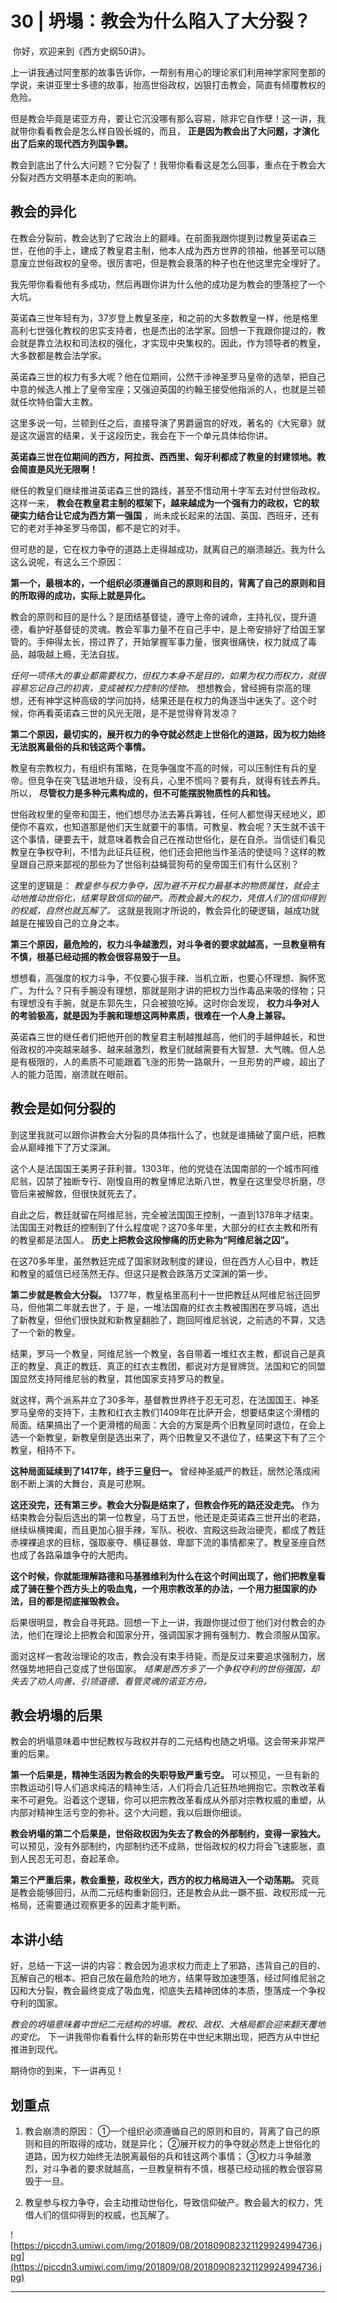 # 30 | 坍塌：教会为什么陷入了大分裂？

 你好，欢迎来到《西方史纲50讲》。

上一讲我通过阿奎那的故事告诉你，一帮别有用心的理论家们利用神学家阿奎那的学说，来讲亚里士多德的故事，抬高世俗政权，凶狠打击教会，简直有倾覆教权的危险。

但是教会毕竟是诺亚方舟，要让它沉没哪有那么容易，除非它自作孽！这一讲，我就带你看看教会是怎么样自毁长城的，而且， **正是因为教会出了大问题，才演化出了后来的现代西方列国争霸。**

教会到底出了什么大问题？它分裂了！我带你看看这是怎么回事，重点在于教会大分裂对西方文明基本走向的影响。

## 教会的异化

在教会分裂前，教会达到了它政治上的巅峰。在前面我跟你提到过教皇英诺森三世，在他的手上，建成了教皇君主制，他本人成为西方世界的领袖，他甚至可以随意废立世俗政权的皇帝。很厉害吧，但是教会衰落的种子也在他这里完全埋好了。

我先带你看看他有多成功，然后再跟你讲为什么他的成功是为教会的堕落挖了一个大坑。

英诺森三世年轻有为，37岁登上教皇圣座，和之前的大多数教皇一样，他是格里高利七世强化教权的忠实支持者，也是杰出的法学家。回想一下我跟你提过的，教会就是靠立法权和司法权的强化，才实现中央集权的。因此，作为领导者的教皇，大多数都是教会法学家。

英诺森三世的权力有多大呢？他在位期间，公然干涉神圣罗马皇帝的选举，把自己中意的候选人推上了皇帝宝座；又强迫英国的约翰王接受他指派的人，也就是兰顿就任坎特伯雷大主教。

这里多说一句，兰顿到任之后，直接导演了男爵逼宫的好戏，著名的《大宪章》就是这次逼宫的结果，关于这段历史，我会在下一个单元具体给你讲。

 **英诺森三世在位期间的西方，阿拉贡、西西里、匈牙利都成了教皇的封建领地。教会简直是风光无限啊！**

继任的教皇们继续推进英诺森三世的路线，甚至不惜动用十字军去对付世俗政权。这样一来， **教会在教皇君主制的框架下，越来越成为一个强有力的政权，它的软硬实力结合让它成为西方第一强国** ，尚未成长起来的法国、英国、西班牙，还有它的老对手神圣罗马帝国，都不是它的对手。

但可悲的是，它在权力争夺的道路上走得越成功，就离自己的崩溃越近。我为什么这么说呢，有这么三个原因：

 **第一个，最根本的，一个组织必须遵循自己的原则和目的，背离了自己的原则和目的所取得的成功，实际上就是异化。**

教会的原则和目的是什么？是团结基督徒，遵守上帝的诫命，主持礼仪，提升道德，看护好基督徒的灵魂。教会军事力量不在自己手中，是上帝安排好了给国王掌管的。手伸得太长，捞过界了，开始掌握军事力量，很爽很痛快，权力就成了毒品，越吸越上瘾，无法自拔。

 *任何一项伟大的事业都需要权力，但权力本身不是目的，如果为权力而权力，就很容易忘记自己的初衷，变成被权力控制的怪物。* 想想教会，曾经拥有崇高的理想，还有神学这种高级的学问加持，结果还是在权力的角逐当中迷失了。这个时候，你再看英诺森三世的风光无限，是不是觉得脊背发凉？

 **第二个原因，最切实的，展开权力的争夺就必然走上世俗化的道路，因为权力始终无法脱离最俗的兵和钱这两个事情。**

教皇有宗教权力，有组织有策略，在竞争强度不高的时候，可以压制住有兵的皇帝。但竞争在突飞猛进地升级，没有兵，心里不慌吗？要有兵，就得有钱去养兵。所以， **尽管权力是多种元素构成的，但不可能摆脱物质性的兵和钱。**

世俗政权里的皇帝和国王，他们想尽办法去筹兵筹钱，任何人都觉得天经地义，即便你不喜欢，也知道那是他们天生就要干的事情。可教皇、教会呢？天生就不该干这个事情，硬要去干，就意味着教会自己在推动世俗化，是在自杀。当信徒们看见教皇在争权夺利，不惜为此征兵征税，他们还会把他当作圣洁的使徒吗？这样的教皇跟自己原来鄙视的那些为了世俗利益蝇营狗苟的皇帝国王们有什么区别？

这里的逻辑是： *教皇参与权力争夺，因为避不开权力最基本的物质属性，就会主动地推动世俗化，结果导致信仰的破产。而教会最大的权力，凭借人们的信仰得到的权威，自然也就瓦解了。* 这就是我刚才所说的，教会异化的硬逻辑，越成功就越是在摧毁自己的立身之本。

 **第三个原因，最危险的，权力斗争越激烈，对斗争者的要求就越高，一旦教皇稍有不慎，根基已经动摇的教会很容易毁于一旦。**

想想看，高强度的权力斗争，不仅要心狠手辣、当机立断，也要心怀理想、胸怀宽广。为什么？只有手腕没有理想，那就是刚才讲的把权力当作毒品来吸的怪物；只有理想没有手腕，就是东郭先生，只会被狼吃掉。这时你会发现， **权力斗争对人的考验极高，就是因为手腕和理想这两种素质，很难在一个人身上兼容。**

英诺森三世的继任者们把他开创的教皇君主制越推越高，他们的手越伸越长，和世俗政权的冲突越来越多、越来越激烈，教皇们就越需要有大智慧、大气魄。但人总是有极限的，人的素质不可能跟着飞涨的形势一路飙升，一旦形势的严峻，超出了人的能力范围，崩溃就在眼前。

## 教会是如何分裂的

到这里我就可以跟你讲教会大分裂的具体指什么了，也就是谁捅破了窗户纸，把教会从巅峰推下了万丈深渊。

这个人是法国国王美男子菲利普。1303年，他的党徒在法国南部的一个城市阿维尼翁，囚禁了独断专行、刚愎自用的教皇博尼法斯八世，教皇在这里受尽折磨，尽管后来被解救，但很快就死去了。

自此之后，教廷就留在阿维尼翁，完全被法国国王控制，一直到1378年才结束。法国国王对教廷的控制到了什么程度呢？这70多年里，大部分的红衣主教和所有的教皇都是法国人。 **历史上把教会这段惨痛的历史称为“阿维尼翁之囚”。**

在这70多年里，虽然教廷完成了国家财政制度的建设，但在西方人心目中，教廷和教皇的威信已经荡然无存。但这只是教会跌落万丈深渊的第一步。

 **第二步就是教会大分裂。** 1377年，教皇格里高利十一世把教廷从阿维尼翁迁回罗马，但他第二年就去世了，于 是，一堆法国裔的红衣主教被围困在罗马城，选出了新教皇，但他们很快就和新教皇翻脸了，跑回阿维尼翁说，之前选的不算，又选了一个新的教皇。

结果，罗马一个教皇，阿维尼翁一个教皇，各自带着一堆红衣主教，都说自己是真正的教皇、真正的教廷、真正的红衣主教团，都说对方是冒牌货。法国和它的同盟国显然支持阿维尼翁的教皇，其他国家支持罗马的教皇。

就这样，两个派系并立了30多年，基督教世界终于忍无可忍，在法国国王、神圣罗马皇帝的支持下，主教和红衣主教们1409年在比萨开会，想要结束这个滑稽的局面。结果搞出了一个更滑稽的局面：大会的方案是两个旧教皇同时退位，在会上选一个新教皇，新教皇倒是选出来了，两个旧教皇又不退位了，结果这下有了三个教皇，相持不下。

 **这种局面延续到了1417年，终于三皇归一。** 曾经神圣威严的教廷，居然沦落成闹剧不断上演的大舞台，真是可悲啊。

 **这还没完，还有第三步。教会大分裂是结束了，但教会作死的路还没走完。** 作为结束教会分裂后选出的第一位教皇，马丁五世，他还是走英诺森三世开出的老路，继续纵横捭阖，而且更加心狠手辣，军队、税收、宫殿这些政治硬壳，都成了教廷赤裸裸追求的目标，强取豪夺、横征暴敛、卑鄙下流的事情都来了。教皇圣座自然也成了各路枭雄争夺的大肥肉。

 **这个时候，你就能理解路德和马基雅维利为什么在这个时间出现了，他们把教皇看成了骑在整个西方头上的吸血鬼，一个用宗教改革的办法，一个用力挺国家的办法，目的都是彻底摧毁教会。**

后果很明显，教会自寻死路。回想一下上一讲，我跟你提过但丁他们对付教会的办法，他们在理论上把教会和国家分开，强调国家才拥有强制力、教会须服从国家。

面对这样一套政治理论的攻击，教会没有束手待毙，而是反过来要追求强制力，居然强势地把自己变成了世俗国家。 *结果是西方多了一个争权夺利的世俗强国，却失去了劝人向善、引领道德、看管灵魂的诺亚方舟。*

## 教会坍塌的后果

教会的坍塌意味着中世纪教权与政权并存的二元结构也随之坍塌。这会带来非常严重的后果。

 **第一个后果是，精神生活因为教会的失职导致严重亏空。** 可以预见，一旦有新的宗教运动引导人们追求纯洁的精神生活，人们将会几近狂热地拥抱它。宗教改革看来不可避免。沿着这个逻辑，你可以把宗教改革看成从外部对宗教权威的重塑，从内部对精神生活亏空的弥补。这个大问题，我以后跟你细谈。

 **教会坍塌的第二个后果是，世俗政权因为失去了教会的外部制约，变得一家独大。** 可以预见，没有外部制约，内部制约还不成熟，世俗政权的权力将会飞速膨胀，直到人民忍无可忍，奋起革命。

 **第三个严重后果，教会重整，政权坐大，西方的权力格局进入一个动荡期。** 究竟是教会能够回归，从而二元结构重新回归，还是教会从此一蹶不振、政权形成一元格局，还需要通过观察更多的因素才能判断。

## 本讲小结

好，总结一下这一讲的内容：教会因为追求权力而走上了邪路，违背自己的目的、瓦解自己的根本、把自己放在最危险的地方，结果导致加速堕落，经过阿维尼翁之囚和大分裂，教会最终变成了吸血鬼，彻底失去精神团体的本质，堕落成一个争权夺利的国家。

 *教会的坍塌意味着中世纪二元结构的坍塌。教权、政权、大格局都会迎来翻天覆地的变化。* 下一讲我带你看看什么样的新形势在中世纪末期出现，把西方从中世纪推进到现代。

期待你的到来，下一讲再见！

## 划重点

1. 教会崩溃的原因：
①一个组织必须遵循自己的原则和目的，背离了自己的原则和目的所取得的成功，就是异化；
②展开权力的争夺就必然走上世俗化的道路，因为权力始终无法脱离最俗的兵和钱这两个事情；
③权力斗争越激烈，对斗争者的要求就越高，一旦教皇稍有不慎，根基已经动摇的教会很容易毁于一旦。

2. 教皇参与权力争夺，会主动推动世俗化，导致信仰破产。教会最大的权力，凭借人们的信仰得到的权威，也瓦解了。

![https://piccdn3.umiwi.com/img/201809/08/201809082321129924994736.jpg](https://piccdn3.umiwi.com/img/201809/08/201809082321129924994736.jpg)

---
